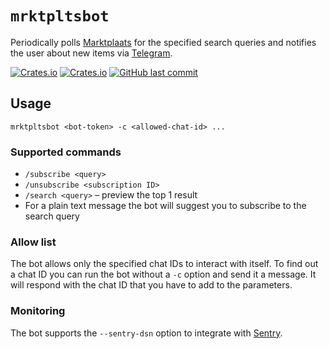 # `mrktpltsbot`

Periodically polls [Marktplaats](https://www.marktplaats.nl/) for the specified search queries and notifies the user about new items via [Telegram](https://telegram.org/).

[![Crates.io](https://img.shields.io/crates/v/mrktpltsbot?logo=rust)](https://crates.io/crates/mrktpltsbot)
[![Crates.io](https://img.shields.io/crates/l/mrktpltsbot)](https://crates.io/crates/mrktpltsbot)
[![GitHub last commit](https://img.shields.io/github/last-commit/eigenein/mrktpltsbot?logo=github)](https://github.com/eigenein/mrktpltsbot/commits/master)

## Usage

```shell script
mrktpltsbot <bot-token> -c <allowed-chat-id> ...
```

### Supported commands

- `/subscribe <query>`
- `/unsubscribe <subscription ID>`
- `/search <query>` – preview the top 1 result
- For a plain text message the bot will suggest you to subscribe to the search query

### Allow list

The bot allows only the specified chat IDs to interact with itself. To find out a chat ID you can run the bot without a `-c` option and send it a message. It will respond with the chat ID that you have to add to the parameters.

### Monitoring

The bot supports the `--sentry-dsn` option to integrate with [Sentry](https://sentry.io).
